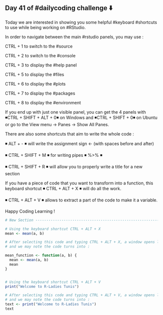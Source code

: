 ## Day 41 of #dailycoding challenge ⬇️

Today we are interested in showing you some helpful #keyboard #shortcuts to use while being working on #RStudio.

In order to navigate between the main #rstudio panels, you may use : 

CTRL + 1 to switch to the #source

CTRL + 2 to switch to the #console

CTRL + 3 to display the #help panel

CTRL + 5 to display the #files

CTRL + 6 to display the #plots

CTRL + 7 to display the #packages

CTRL + 8 to display the #environment


If you end up with just one visible panel, you can get the 4 panels with ◾CTRL + SHIFT + ALT + 0◾ on Windows and ◾CTRL + SHIFT + 0◾ on Ubuntu or go to the View menu -> Panes -> Show All Panes.

There are also some shortcuts that aim to write the whole code : 

◾ ALT + - ◾ will write the assignment sign <- (with spaces before and after)

◾ CTRL + SHIFT + M ◾ for writing pipes ◾ %>% ◾

◾ CTRL + SHIFT + R ◾ will allow you to properly write a title for a new section

If you have a piece of code that you want to transform into a function, this keyboard shortcut ◾ CTRL + ALT + X ◾ will do all the work.

◾ CTRL + ALT + V ◾ allows to extract a part of the code to make it a variable.

Happy Coding Learning !

``` r
# New Section -------------------------------------------------------------

# Using the keyboard shortcut CTRL + ALT + X
mean <- mean(a, b)

# After selecting this code and typing CTRL + ALT + X, a window opens like in the pic below
# and we may note the code turns into :

mean_function <- function(a, b) {
  mean <- mean(a, b)
  mean
}


# Using the keyboard shortcut CTRL + ALT + V
print("Welcome to R-Ladies Tunis")

# After selecting this code and typing CTRL + ALT + V, a window opens like in the pic below
# and we may note the code turns into :
text <- print("Welcome to R-Ladies Tunis")
text
```
